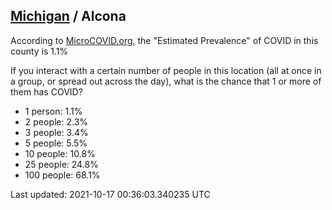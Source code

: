
## [Michigan](/united-states/michigan) / Alcona

According to [MicroCOVID.org](http://microcovid.org),
the "Estimated Prevalence" of COVID in this county is 1.1%

If you interact with a certain number of people in this location
(all at once in a group, or spread out across the day), what is the chance that
1 or more of them has COVID?

- 1 person: 1.1%
- 2 people: 2.3%
- 3 people: 3.4%
- 5 people: 5.5%
- 10 people: 10.8%
- 25 people: 24.8%
- 100 people: 68.1%

Last updated: 2021-10-17 00:36:03.340235 UTC
